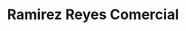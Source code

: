 ---
title: "Ramirez Reyes Comercial"
url: /santo-domingo-este/ramirez-reyes-comercial/
shop: Lebensmittel
---